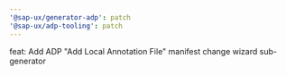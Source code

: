 ```yaml
---
'@sap-ux/generator-adp': patch
'@sap-ux/adp-tooling': patch
---
```


feat: Add ADP "Add Local Annotation File" manifest change wizard sub-generator
